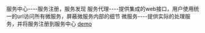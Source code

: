 服务中心----服务注册，服务发现
服务代理----提供集成的web接口，用户使用统一的url访问所有微服务，屏蔽微服务内部的细节
微服务----提供实际的处理服务，并将服务注册到服务中心
[demo](http://demo.zore.wang)

